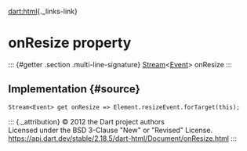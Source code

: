 [dart:html](../../dart-html/dart-html-library){._links-link}

onResize property
=================

::: {#getter .section .multi-line-signature}
[Stream](../../dart-async/stream-class)\<[Event](../event-class)\>
onResize
:::

Implementation {#source}
--------------

``` {.language-dart data-language="dart"}
Stream<Event> get onResize => Element.resizeEvent.forTarget(this);
```

::: {._attribution}
© 2012 the Dart project authors\
Licensed under the BSD 3-Clause \"New\" or \"Revised\" License.\
<https://api.dart.dev/stable/2.18.5/dart-html/Document/onResize.html>
:::
